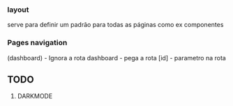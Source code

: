 ### layout

serve para definir um padrão para todas as páginas como ex componentes

### Pages navigation

(dashboard) - Ignora a rota
dashboard - pega a rota
[id] - parametro na rota


## TODO

1. DARKMODE